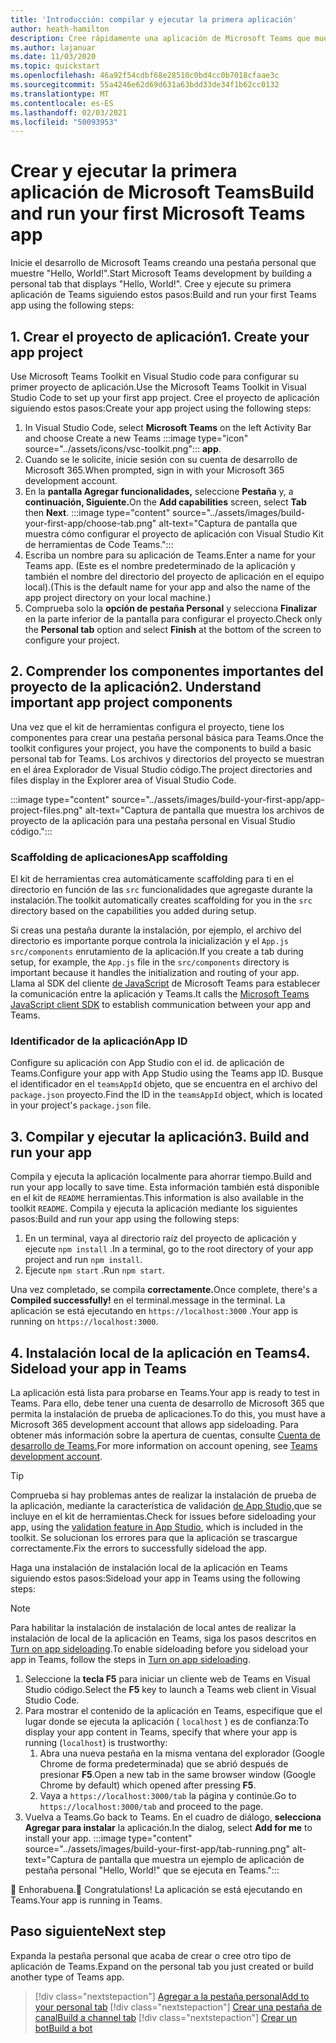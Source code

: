 ```yaml
---
title: 'Introducción: compilar y ejecutar la primera aplicación'
author: heath-hamilton
description: Cree rápidamente una aplicación de Microsoft Teams que muestre un mensaje de "Hola a todos". con Microsoft Teams Toolkit.
ms.author: lajanuar
ms.date: 11/03/2020
ms.topic: quickstart
ms.openlocfilehash: 46a92f54cdbf68e28510c0bd4cc0b7018cfaae3c
ms.sourcegitcommit: 55a4246e62d69d631a63bdd33de34f1b62cc0132
ms.translationtype: MT
ms.contentlocale: es-ES
ms.lasthandoff: 02/03/2021
ms.locfileid: "50093953"
---
```

# <a name="build-and-run-your-first-microsoft-teams-app"></a><span data-ttu-id="77ab1-104">Crear y ejecutar la primera aplicación de Microsoft Teams</span><span class="sxs-lookup"><span data-stu-id="77ab1-104">Build and run your first Microsoft Teams app</span></span>

<span data-ttu-id="77ab1-105">Inicie el desarrollo de Microsoft Teams creando una pestaña personal que muestre "Hello, World!".</span><span class="sxs-lookup"><span data-stu-id="77ab1-105">Start Microsoft Teams development by building a personal tab that displays "Hello, World!".</span></span>
<span data-ttu-id="77ab1-106">Cree y ejecute su primera aplicación de Teams siguiendo estos pasos:</span><span class="sxs-lookup"><span data-stu-id="77ab1-106">Build and run your first Teams app using the following steps:</span></span>

## <a name="1-create-your-app-project"></a><span data-ttu-id="77ab1-107">1. Crear el proyecto de aplicación</span><span class="sxs-lookup"><span data-stu-id="77ab1-107">1. Create your app project</span></span>

<span data-ttu-id="77ab1-108">Use Microsoft Teams Toolkit en Visual Studio code para configurar su primer proyecto de aplicación.</span><span class="sxs-lookup"><span data-stu-id="77ab1-108">Use the Microsoft Teams Toolkit in Visual Studio Code to set up your first app project.</span></span> <span data-ttu-id="77ab1-109">Cree el proyecto de aplicación siguiendo estos pasos:</span><span class="sxs-lookup"><span data-stu-id="77ab1-109">Create your app project using the following steps:</span></span>

1. In Visual Studio Code, select **Microsoft Teams** on the left Activity Bar and choose Create a new Teams :::image type="icon" source="../assets/icons/vsc-toolkit.png"::: **app**.
1. <span data-ttu-id="77ab1-111">Cuando se le solicite, inicie sesión con su cuenta de desarrollo de Microsoft 365.</span><span class="sxs-lookup"><span data-stu-id="77ab1-111">When prompted, sign in with your Microsoft 365 development account.</span></span>
1. <span data-ttu-id="77ab1-112">En la **pantalla Agregar funcionalidades,** seleccione **Pestaña** y, a **continuación, Siguiente.**</span><span class="sxs-lookup"><span data-stu-id="77ab1-112">On the **Add capabilities** screen, select **Tab** then **Next**.</span></span>
:::image type="content" source="../assets/images/build-your-first-app/choose-tab.png" alt-text="Captura de pantalla que muestra cómo configurar el proyecto de aplicación con Visual Studio Kit de herramientas de Code Teams.":::
1. <span data-ttu-id="77ab1-114">Escriba un nombre para su aplicación de Teams.</span><span class="sxs-lookup"><span data-stu-id="77ab1-114">Enter a name for your Teams app.</span></span> <span data-ttu-id="77ab1-115">(Este es el nombre predeterminado de la aplicación y también el nombre del directorio del proyecto de aplicación en el equipo local).</span><span class="sxs-lookup"><span data-stu-id="77ab1-115">(This is the default name for your app and also the name of the app project directory on your local machine.)</span></span>
1. <span data-ttu-id="77ab1-116">Comprueba solo la **opción de pestaña Personal** y selecciona **Finalizar** en la parte inferior de la pantalla para configurar el proyecto.</span><span class="sxs-lookup"><span data-stu-id="77ab1-116">Check only the **Personal tab** option and select **Finish** at the bottom of the screen to configure your project.</span></span>

## <a name="2-understand-important-app-project-components"></a><span data-ttu-id="77ab1-117">2. Comprender los componentes importantes del proyecto de la aplicación</span><span class="sxs-lookup"><span data-stu-id="77ab1-117">2. Understand important app project components</span></span>

<span data-ttu-id="77ab1-118">Una vez que el kit de herramientas configura el proyecto, tiene los componentes para crear una pestaña personal básica para Teams.</span><span class="sxs-lookup"><span data-stu-id="77ab1-118">Once the toolkit configures your project, you have the components to build a basic personal tab for Teams.</span></span> <span data-ttu-id="77ab1-119">Los archivos y directorios del proyecto se muestran en el área Explorador de Visual Studio código.</span><span class="sxs-lookup"><span data-stu-id="77ab1-119">The project directories and files display in the Explorer area of Visual Studio Code.</span></span>

:::image type="content" source="../assets/images/build-your-first-app/app-project-files.png" alt-text="Captura de pantalla que muestra los archivos de proyecto de la aplicación para una pestaña personal en Visual Studio código.":::

### <a name="app-scaffolding"></a><span data-ttu-id="77ab1-121">Scaffolding de aplicaciones</span><span class="sxs-lookup"><span data-stu-id="77ab1-121">App scaffolding</span></span>

<span data-ttu-id="77ab1-122">El kit de herramientas crea automáticamente scaffolding para ti en el directorio en función de las `src` funcionalidades que agregaste durante la instalación.</span><span class="sxs-lookup"><span data-stu-id="77ab1-122">The toolkit automatically creates scaffolding for you in the `src` directory based on the capabilities you added during setup.</span></span>

<span data-ttu-id="77ab1-123">Si creas una pestaña durante la instalación, por ejemplo, el archivo del directorio es importante porque controla la inicialización y el `App.js` `src/components` enrutamiento de la aplicación.</span><span class="sxs-lookup"><span data-stu-id="77ab1-123">If you create a tab during setup, for example, the `App.js` file in the `src/components` directory is important because it handles the initialization and routing of your app.</span></span> <span data-ttu-id="77ab1-124">Llama al SDK del cliente [de JavaScript](../tabs/how-to/using-teams-client-sdk.md) de Microsoft Teams para establecer la comunicación entre la aplicación y Teams.</span><span class="sxs-lookup"><span data-stu-id="77ab1-124">It calls the [Microsoft Teams JavaScript client SDK](../tabs/how-to/using-teams-client-sdk.md) to establish communication between your app and Teams.</span></span>

### <a name="app-id"></a><span data-ttu-id="77ab1-125">Identificador de la aplicación</span><span class="sxs-lookup"><span data-stu-id="77ab1-125">App ID</span></span>

<span data-ttu-id="77ab1-126">Configure su aplicación con App Studio con el id. de aplicación de Teams.</span><span class="sxs-lookup"><span data-stu-id="77ab1-126">Configure your app with App Studio using the Teams app ID.</span></span> <span data-ttu-id="77ab1-127">Busque el identificador en el `teamsAppId` objeto, que se encuentra en el archivo del `package.json` proyecto.</span><span class="sxs-lookup"><span data-stu-id="77ab1-127">Find the ID in the `teamsAppId` object, which is located in your project's `package.json` file.</span></span>

## <a name="3-build-and-run-your-app"></a><span data-ttu-id="77ab1-128">3. Compilar y ejecutar la aplicación</span><span class="sxs-lookup"><span data-stu-id="77ab1-128">3. Build and run your app</span></span>

<span data-ttu-id="77ab1-129">Compila y ejecuta la aplicación localmente para ahorrar tiempo.</span><span class="sxs-lookup"><span data-stu-id="77ab1-129">Build and run your app locally to save time.</span></span> <span data-ttu-id="77ab1-130">Esta información también está disponible en el kit de `README` herramientas.</span><span class="sxs-lookup"><span data-stu-id="77ab1-130">This information is also available in the toolkit `README`.</span></span> <span data-ttu-id="77ab1-131">Compila y ejecuta la aplicación mediante los siguientes pasos:</span><span class="sxs-lookup"><span data-stu-id="77ab1-131">Build and run your app using the following steps:</span></span>

1. <span data-ttu-id="77ab1-132">En un terminal, vaya al directorio raíz del proyecto de aplicación y ejecute `npm install` .</span><span class="sxs-lookup"><span data-stu-id="77ab1-132">In a terminal, go to the root directory of your app project and run `npm install`.</span></span>
1. <span data-ttu-id="77ab1-133">Ejecute `npm start` .</span><span class="sxs-lookup"><span data-stu-id="77ab1-133">Run `npm start`.</span></span>

<span data-ttu-id="77ab1-134">Una vez completado, se compila **correctamente.**</span><span class="sxs-lookup"><span data-stu-id="77ab1-134">Once complete, there's a **Compiled successfully!**</span></span> <span data-ttu-id="77ab1-135">en el terminal.</span><span class="sxs-lookup"><span data-stu-id="77ab1-135">message in the terminal.</span></span> <span data-ttu-id="77ab1-136">La aplicación se está ejecutando en `https://localhost:3000` .</span><span class="sxs-lookup"><span data-stu-id="77ab1-136">Your app is running on `https://localhost:3000`.</span></span>

## <a name="4-sideload-your-app-in-teams"></a><span data-ttu-id="77ab1-137">4. Instalación local de la aplicación en Teams</span><span class="sxs-lookup"><span data-stu-id="77ab1-137">4. Sideload your app in Teams</span></span>

<span data-ttu-id="77ab1-138">La aplicación está lista para probarse en Teams.</span><span class="sxs-lookup"><span data-stu-id="77ab1-138">Your app is ready to test in Teams.</span></span> <span data-ttu-id="77ab1-139">Para ello, debe tener una cuenta de desarrollo de Microsoft 365 que permita la instalación de prueba de aplicaciones.</span><span class="sxs-lookup"><span data-stu-id="77ab1-139">To do this, you must have a Microsoft 365 development account that allows app sideloading.</span></span> <span data-ttu-id="77ab1-140">Para obtener más información sobre la apertura de cuentas, consulte [Cuenta de desarrollo de Teams.](../build-your-first-app/build-first-app-overview.md#set-up-your-development-account)</span><span class="sxs-lookup"><span data-stu-id="77ab1-140">For more information on account opening, see [Teams development account](../build-your-first-app/build-first-app-overview.md#set-up-your-development-account).</span></span> 

> [!TIP]
> <span data-ttu-id="77ab1-141">Comprueba si hay problemas antes de realizar la instalación de prueba de la aplicación, mediante la característica de validación [de App Studio,](../concepts/deploy-and-publish/appsource/prepare/submission-checklist.md#teams-app-validation-tool)que se incluye en el kit de herramientas.</span><span class="sxs-lookup"><span data-stu-id="77ab1-141">Check for issues before sideloading your app, using the [validation feature in App Studio](../concepts/deploy-and-publish/appsource/prepare/submission-checklist.md#teams-app-validation-tool), which is included in the toolkit.</span></span> <span data-ttu-id="77ab1-142">Se solucionan los errores para que la aplicación se trascargue correctamente.</span><span class="sxs-lookup"><span data-stu-id="77ab1-142">Fix the errors to successfully sideload the app.</span></span>

<span data-ttu-id="77ab1-143">Haga una instalación de instalación local de la aplicación en Teams siguiendo estos pasos:</span><span class="sxs-lookup"><span data-stu-id="77ab1-143">Sideload your app in Teams using the following steps:</span></span>

> [!NOTE]
> <span data-ttu-id="77ab1-144">Para habilitar la instalación de instalación de local antes de realizar la instalación de local de la aplicación en Teams, siga los pasos descritos en [Turn on app sideloading](../concepts/build-and-test/prepare-your-o365-tenant.md#enable-custom-teams-apps-and-turn-on-custom-app-uploading).</span><span class="sxs-lookup"><span data-stu-id="77ab1-144">To enable sideloading before you sideload your app in Teams, follow the steps in [Turn on app sideloading](../concepts/build-and-test/prepare-your-o365-tenant.md#enable-custom-teams-apps-and-turn-on-custom-app-uploading).</span></span>

1. <span data-ttu-id="77ab1-145">Seleccione la **tecla F5** para iniciar un cliente web de Teams en Visual Studio código.</span><span class="sxs-lookup"><span data-stu-id="77ab1-145">Select the **F5** key to launch a Teams web client in Visual Studio Code.</span></span>
1. <span data-ttu-id="77ab1-146">Para mostrar el contenido de la aplicación en Teams, especifique que el lugar donde se ejecuta la aplicación ( `localhost` ) es de confianza:</span><span class="sxs-lookup"><span data-stu-id="77ab1-146">To display your app content in Teams, specify that where your app is running (`localhost`) is trustworthy:</span></span>
   1. <span data-ttu-id="77ab1-147">Abra una nueva pestaña en la misma ventana del explorador (Google Chrome de forma predeterminada) que se abrió después de presionar **F5**.</span><span class="sxs-lookup"><span data-stu-id="77ab1-147">Open a new tab in the same browser window (Google Chrome by default) which opened after pressing **F5**.</span></span>
   1. <span data-ttu-id="77ab1-148">Vaya a `https://localhost:3000/tab` la página y continúe.</span><span class="sxs-lookup"><span data-stu-id="77ab1-148">Go to `https://localhost:3000/tab` and proceed to the page.</span></span>
1. <span data-ttu-id="77ab1-149">Vuelva a Teams.</span><span class="sxs-lookup"><span data-stu-id="77ab1-149">Go back to Teams.</span></span> <span data-ttu-id="77ab1-150">En el cuadro de diálogo, **selecciona Agregar para instalar** la aplicación.</span><span class="sxs-lookup"><span data-stu-id="77ab1-150">In the dialog, select **Add for me** to install your app.</span></span>
:::image type="content" source="../assets/images/build-your-first-app/tab-running.png" alt-text="Captura de pantalla que muestra un ejemplo de aplicación de pestaña personal &quot;Hello, World!&quot; que se ejecuta en Teams.":::

<span data-ttu-id="77ab1-152">🎉 Enhorabuena.</span><span class="sxs-lookup"><span data-stu-id="77ab1-152">🎉 Congratulations!</span></span> <span data-ttu-id="77ab1-153">La aplicación se está ejecutando en Teams.</span><span class="sxs-lookup"><span data-stu-id="77ab1-153">Your app is running in Teams.</span></span>

## <a name="next-step"></a><span data-ttu-id="77ab1-154">Paso siguiente</span><span class="sxs-lookup"><span data-stu-id="77ab1-154">Next step</span></span>

<span data-ttu-id="77ab1-155">Expanda la pestaña personal que acaba de crear o cree otro tipo de aplicación de Teams.</span><span class="sxs-lookup"><span data-stu-id="77ab1-155">Expand on the personal tab you just created or build another type of Teams app.</span></span>

> [!div class="nextstepaction"]
> [<span data-ttu-id="77ab1-156">Agregar a la pestaña personal</span><span class="sxs-lookup"><span data-stu-id="77ab1-156">Add to your personal tab</span></span>](../build-your-first-app/build-personal-tab.md)
> [!div class="nextstepaction"]
> [<span data-ttu-id="77ab1-157">Crear una pestaña de canal</span><span class="sxs-lookup"><span data-stu-id="77ab1-157">Build a channel tab</span></span>](../build-your-first-app/build-channel-tab.md)
> [!div class="nextstepaction"]
> [<span data-ttu-id="77ab1-158">Crear un bot</span><span class="sxs-lookup"><span data-stu-id="77ab1-158">Build a bot</span></span>](../build-your-first-app/build-bot.md)
